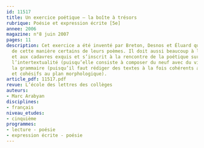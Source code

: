 ```yaml
---
id: 11517
title: Un exercice poétique – la boîte à trésors
rubrique: Poésie et expression écrite [5e]
annee: 2006
magazine: n°8 juin 2007
pages: 11
description: Cet exercice a été inventé par Breton, Desnos et Éluard qui ont composé
  de cette manière certains de leurs poèmes. Il doit aussi beaucoup à l’écriture automatique
  et aux cadavres exquis et s’inscrit à la rencontre de la poétique surréaliste, de
  l’intertextualité (puisqu’elle consiste à composer du neuf avec du vieux) et de
  la grammaire (puisqu’il faut rédiger des textes à la fois cohérents au plan sémantique
  et cohésifs au plan morphologique).
article_pdf: 11517.pdf
revue: L’école des lettres des collèges
auteurs:
- Marc Arabyan
disciplines:
- français
niveau_etudes:
- cinquième
programmes:
- lecture - poésie
- expression écrite - poésie
---
```

